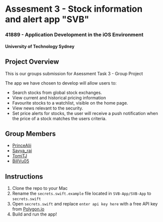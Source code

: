 # Assesment 3 - Stock information and alert app "SVB"

### 41889 - Application Development in the iOS Environment
#### University of Technology Sydney

## **Project Overview**
This is our groups submission for Asessment Task 3 - Group Project

The app we have chosen to develop will allow users to:
- Search stocks from global stock exchanges.
- View current and historical pricing information
- Favourite stocks to a watchlist, visible on the home page.
- View news relevant to the security.
- Set price alerts for stocks, the user will receive a push notification when the price of a stock matches the users criteria.

## Group Members
- [PrinceAlii](https://github.com/PrinceAlii)
- [Savya_rai](https://github.com/Savya-Rai)
- [TomiTJ](https://github.com/TomiTJ)
- [BillVu05](https://github.com/BillVu05)

## Instructions
1. Clone the repo to your Mac
2. Rename the `secrets.swift.example` file located in `SVB-App/SVB-App` to `secrets.swift`
3. Open `secrets.swift` and replace `enter api key here` with a free API key from [Polygon.io](https://polygon.io/)
4. Build and run the app!